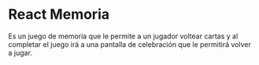 # React Memoria

Es un juego de memoria que le permite a un jugador voltear cartas y al completar el juego irá a una pantalla de celebración que le permitirá volver a jugar.